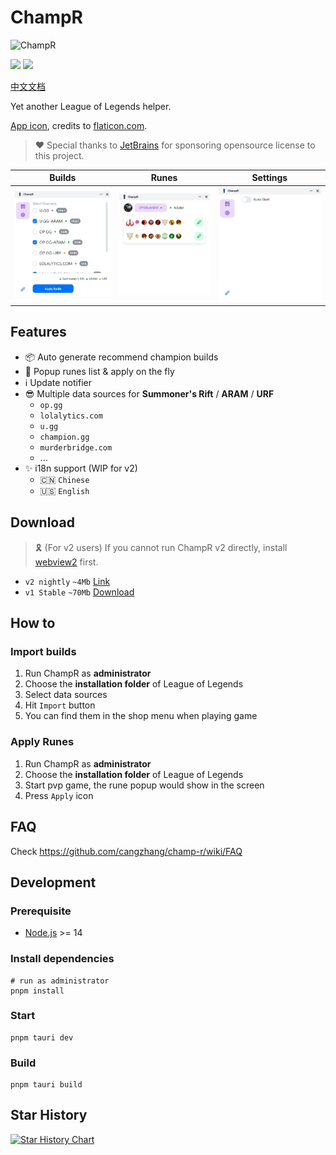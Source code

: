 # ChampR

![ChampR](https://socialify.git.ci/cangzhang/champ-r/image?description=1&font=KoHo&forks=1&language=1&logo=https%3A%2F%2Fraw.githubusercontent.com%2Fcangzhang%2Fchamp-r%2Fmain%2Fsrc-tauri%2Ficons%2F128x128%25402x.png&name=1&owner=1&pattern=Circuit%20Board&stargazers=1&theme=Auto)

[![](https://img.shields.io/github/v/release/cangzhang/champ-r?label=LATEST%20VERSION&style=for-the-badge)](https://github.com/cangzhang/champ-r/releases/latest)
[![](https://img.shields.io/github/downloads/cangzhang/champ-r/total?style=for-the-badge)](https://github.com/cangzhang/champ-r/releases)

[中文文档](./README_zh.md)

Yet another League of Legends helper.

[App icon](https://www.flaticon.com/free-icon/dog_2767976), credits to [flaticon.com](https://www.flaticon.com/).

> ❤ Special thanks to [JetBrains](https://www.jetbrains.com/?from=champ-r) for sponsoring opensource license to this project.

|           Builds            |           Runes            |           Settings            |
|:---------------------------:|:--------------------------:|:-----------------------------:|
| ![](./docs/pics/Builds.png) | ![](./docs/pics/Runes.png) | ![](./docs/pics/Settings.png) |

## Features

- 📦 Auto generate recommend champion builds
- 🎉 Popup runes list & apply on the fly
- ℹ️ Update notifier
- 😎 Multiple data sources for **Summoner's Rift** / **ARAM** / **URF**
    - `op.gg`
    - `lolalytics.com`
    - `u.gg`
    - `champion.gg`
    - `murderbridge.com`
    - ...
- ✨ i18n support (WIP for v2)
    - 🇨🇳 `Chinese`
    - 🇺🇸 `English`

## Download

> 🎗️ (For v2 users) If you cannot run ChampR v2 directly, install [webview2](https://developer.microsoft.com/en-us/microsoft-edge/webview2/#download-section) first.

- `v2 nightly` `~4Mb` [Link](https://github.com/cangzhang/champ-r/releases)
- `v1 Stable` `~70Mb` [Download](https://github.com/cangzhang/champ-r/releases)

## How to

### Import builds

1. Run ChampR as **administrator**
1. Choose the **installation folder** of League of Legends
1. Select data sources
1. Hit `Import` button
1. You can find them in the shop menu when playing game

### Apply Runes

1. Run ChampR as **administrator**
1. Choose the **installation folder** of League of Legends
1. Start pvp game, the rune popup would show in the screen
1. Press `Apply` icon

## FAQ

Check https://github.com/cangzhang/champ-r/wiki/FAQ

## Development

### Prerequisite

- [Node.js](https://nodejs.org/en/) >= 14

### Install dependencies

```console
# run as administrator
pnpm install
```

### Start

```console
pnpm tauri dev
```

### Build

```console
pnpm tauri build
```

## Star History

[![Star History Chart](https://api.star-history.com/svg?repos=cangzhang/champ-r&type=Date)](https://star-history.com/#cangzhang/champ-r&Date)

